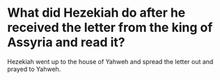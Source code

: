 # What did Hezekiah do after he received the letter from the king of Assyria and read it?

Hezekiah went up to the house of Yahweh and spread the letter out and prayed to Yahweh.
